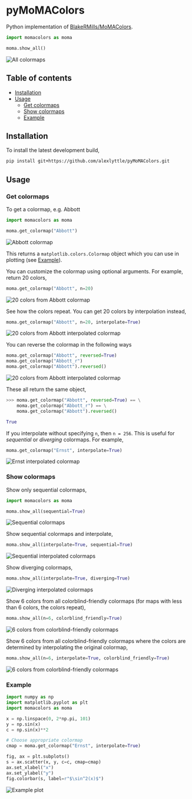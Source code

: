 # pyMoMAColors

Python implementation of [BlakeRMills/MoMAColors](https://github.com/BlakeRMills/MoMAColors).

```python
import momacolors as moma

moma.show_all()
```

![All colormaps](images/colormaps.png)

## Table of contents

- [Installation](#installation)
- [Usage](#usage)
    - [Get colormaps](#get-colormaps)
    - [Show colormaps](#show-colormaps)
    - [Example](#example)

## Installation

To install the latest development build,

```bash
pip install git+https://github.com/alexlyttle/pyMoMAColors.git
```

## Usage

### Get colormaps

To get a colormap, e.g. Abbott

```python
import momacolors as moma

moma.get_colormap("Abbott")
```

![Abbott colormap](images/abbott.png)

This returns a `matplotlib.colors.Colormap` object which you can use in plotting (see [Example](#example)).

You can customize the colormap using optional arguments. For example, return 20 colors,

```python
moma.get_colormap("Abbott", n=20)
```

![20 colors from Abbott colormap](images/abbott_20.png)

See how the colors repeat. You can get 20 colors by interpolation instead,

```python
moma.get_colormap("Abbott", n=20, interpolate=True)
```

![20 colors from Abbott interpolated colormap](images/abbott_interpolate_20.png)

You can reverse the colormap in the following ways

```python
moma.get_colormap("Abbott", reversed=True)
moma.get_colormap("Abbott_r")
moma.get_colormap("Abbott").reversed()
```

![20 colors from Abbott interpolated colormap](images/abbott_reversed.png)

These all return the same object,

```python
>>> moma.get_colormap("Abbott", reversed=True) == \
    moma.get_colormap("Abbott_r") == \
    moma.get_colormap("Abbott").reversed()

True
```

If you interpolate without specifying `n`, then `n = 256`. This is useful for *sequential* or *diverging* colormaps. For example,

```python
moma.get_colormap("Ernst", interpolate=True)
```

![Ernst interpolated colormap](images/ernst_interpolate.png)

### Show colormaps

Show only sequential colormaps,

```python
import momacolors as moma

moma.show_all(sequential=True)
```

![Sequential colormaps](images/sequential.png)

Show sequential colormaps and interpolate,

```python
moma.show_all(interpolate=True, sequential=True)
```

![Sequential interpolated colormaps](images/sequential_interpolate.png)

Show diverging colormaps,

```python
moma.show_all(interpolate=True, diverging=True)
```

![Diverging interpolated colormaps](images/diverging_interpolate.png)

Show 6 colors from all colorblind-friendly colormaps (for maps with less than 6 colors, the colors repeat),

```python
moma.show_all(n=6, colorblind_friendly=True)
```

![6 colors from colorblind-friendly colormaps](images/colorblind_6.png)

Show 6 colors from all colorblind-friendly colormaps where the colors are determined by interpolating the original colormap,

```python
moma.show_all(n=6, interpolate=True, colorblind_friendly=True)
```

![6 colors from colorblind-friendly colormaps](images/colorblind_interpolate_6.png)

### Example

```python
import numpy as np
import matplotlib.pyplot as plt
import momacolors as moma

x = np.linspace(0, 2*np.pi, 101)
y = np.sin(x)
c = np.sin(x)**2

# Choose appropriate colormap
cmap = moma.get_colormap("Ernst", interpolate=True)

fig, ax = plt.subplots()
s = ax.scatter(x, y, c=c, cmap=cmap)
ax.set_xlabel("x")
ax.set_ylabel("y")
fig.colorbar(s, label=r"$\sin^2(x)$")
```

![Example plot](images/example.png)
